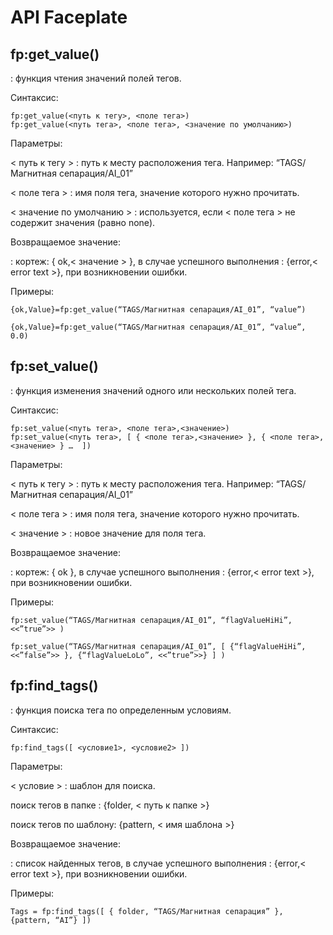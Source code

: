 # API Faceplate

## fp:get_value()
: функция чтения значений полей тегов.

Синтаксис:

```shell
fp:get_value(<путь к тегу>, <поле тега>)
fp:get_value(<путь тега>, <поле тега>, <значение по умолчанию>)
```

Параметры:

< путь к тегу >
: путь к месту расположения тега. Например: “TAGS/Магнитная сепарация/AI_01”

< поле тега >
: имя поля тега, значение которого нужно прочитать.

< значение по умолчанию >
: используется, если < поле тега > не содержит значения (равно none).

Возвращаемое значение:

: кортеж: { ok,< значение > }, в случае успешного выполнения
: {error,< error text >}, при возникновении ошибки.

Примеры:

```shell
{ok,Value}=fp:get_value(“TAGS/Магнитная сепарация/AI_01”, “value”)

{ok,Value}=fp:get_value(“TAGS/Магнитная сепарация/AI_01”, “value”, 0.0)
```

## fp:set_value()
: функция изменения значений одного или нескольких полей тега.

Синтаксис:

```shell
fp:set_value(<путь тега>, <поле тега>,<значение>)
fp:set_value(<путь тега>, [ { <поле тега>,<значение> }, { <поле тега>,<значение> } …  ])
```

Параметры:

< путь к тегу >
: путь к месту расположения тега. Например: “TAGS/Магнитная сепарация/AI_01”

< поле тега >
: имя поля тега, значение которого нужно прочитать.

< значение >
: новое значение для поля тега.

Возвращаемое значение:

: кортеж: { ok }, в случае успешного выполнения
: {error,< error text >}, при возникновении ошибки.

Примеры:

```shell
fp:set_value(“TAGS/Магнитная сепарация/AI_01”, “flagValueHiHi”, <<”true”>> )

fp:set_value(“TAGS/Магнитная сепарация/AI_01”, [ {“flagValueHiHi”, <<”false”>> }, {“flagValueLoLo”, <<”true”>>} ] )
```

## fp:find_tags()
: функция поиска тега по определенным условиям.

Синтаксис:

```shell
fp:find_tags([ <условие1>, <условие2> ])
```

Параметры:

< условие >
: шаблон для поиска.

поиск тегов в папке
: {folder, < путь к папке >}

поиск тегов по шаблону:
{pattern, < имя шаблона >}

Возвращаемое значение:

: список найденных тегов, в случае успешного выполнения
: {error,< error text >}, при возникновении ошибки.

Примеры:

```shell
Tags = fp:find_tags([ { folder, “TAGS/Магнитная сепарация” }, {pattern, “AI”} ])
```
